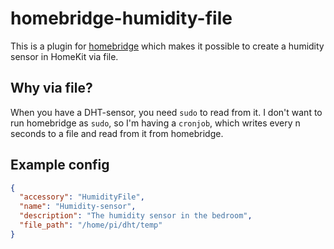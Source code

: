# homebridge-humidity-file

This is a plugin for [homebridge](https://github.com/nfarina/homebridge) which makes it possible to create a humidity sensor
in HomeKit via file.

## Why via file?

When you have a DHT-sensor, you need `sudo` to read from it. I don't want to run homebridge as `sudo`, so I'm having a `cronjob`, 
which writes every n seconds to a file and read from it from homebridge.

## Example config

```json
{
  "accessory": "HumidityFile",
  "name": "Humidity-sensor",
  "description": "The humidity sensor in the bedroom",
  "file_path": "/home/pi/dht/temp"
}
```

